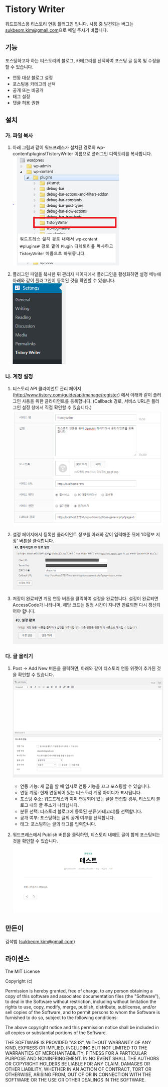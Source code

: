 <link href="markdown.css" rel="stylesheet"></link>

# Tistory Writer
워드프레스용 티스토리 연동 플러그인 입니다.
사용 중 발견되는 버그는 <sukbeom.kim@gmail.com>으로 메일 주시기 바랍니다.

## 기능
포스팅하고자 하는 티스토리의 블로그, 카테고리를 선택하여 포스팅 글 등록 및 수정을 할 수 있습니다.
* 연동 대상 블로그 설정
* 포스팅용 카테고리 선택
* 공개 또는 비공개
* 태그 설정
* 댓글 허용 권한

## 설치
### 가. 파일 복사
1. 아래 그림과 같이 워드프레스가 설치된 경로의 wp-content\plugins\TistoryWriter 이름으로 플러그인 디렉토리를 복사합니다.<br/>
![](https://github.com/seokbeomKim/TistoryWriter/blob/asset/installPath.PNG?raw=true)

2. 플러그인 파일을 복사한 뒤 관리자 페이지에서 플러그인을 활성화하면 설정 메뉴에 아래와 같이 플러그인이 등록된 것을 확인할 수 있습니다.<br/>
![](https://github.com/seokbeomKim/TistoryWriter/blob/asset/step0.png?raw=true)

### 나. 계정 설정
1. 티스토리 API 클라이언트 관리 페이지 (<a href=http://www.tistory.com/guide/api/manage/register>http://www.tistory.com/guide/api/manage/register</a>) 에서 아래와 같이 플러그인 사용을 위한 클라이언트를 등록합니다. (Callback 경로, 서비스 URL은 플러그인 설정 창에서 직접 확인할 수 있습니다.)<br/>
![](https://github.com/seokbeomKim/TistoryWriter/blob/asset/step1.PNG?raw=true)

2. 설정 페이지에서 등록한 클라이언트 정보를 아래와 같이 입력해준 뒤에 'ID정보 저장' 버튼을 클릭합니다.<br/>
![](https://github.com/seokbeomKim/TistoryWriter/blob/asset/step2.PNG?raw=true)

3. 저장이 완료되면 계정 연동 버튼을 클릭하여 설정을 완료합니다. 설정이 완료되면 AccessCode가 나타나며, 해당 코드는 일정 시간이 지나면 만료되면 다시 갱신되어야 합니다.<br/>
![](https://github.com/seokbeomKim/TistoryWriter/blob/asset/step3.PNG?raw=true)

### 다. 글 올리기
1. Post -> Add New 버튼을 클릭하면, 아래와 같이 티스토리 연동 위젯이 추가된 것을 확인할 수 있습니다.<br/>
![](https://github.com/seokbeomKim/TistoryWriter/blob/asset/step4.PNG?raw=true)
    - 연동 기능: 새 글을 할 때 임시로 연동 기능을 끄고 포스팅할 수 있습니다.
    - 연동 계정: 현재 연동되어 있는 티스토리 계정 아이디가 표시됩니다.
    - 포스팅 주소: 워드프레스와 이미 연동되어 있는 글을 편집할 경우, 티스토리 블로그 내의 글 주소가 나타납니다.
    - 분류 선택: 티스토리 블로그에 등록된 분류(카테고리)를 선택합니다.
    - 공개 여부: 포스팅하는 글의 공개 여부를 선택합니다.
    - 태그: 포스팅하는 글의 태그를 입력합니다.

2. 워드프레스에서 Publish 버튼을 클릭하면, 티스토리 내에도 글이 함께 포스팅되는 것을 확인할 수 있습니다.<br/>
![](https://github.com/seokbeomKim/TistoryWriter/blob/asset/step6.PNG?raw=true)


## 만든이
김석범 (<sukbeom.kim@gmail.com>)

## 라이센스
The MIT License

Copyright (c) <year> <copyright holders>

Permission is hereby granted, free of charge, to any person obtaining a copy
of this software and associated documentation files (the "Software"), to deal
in the Software without restriction, including without limitation the rights
to use, copy, modify, merge, publish, distribute, sublicense, and/or sell
copies of the Software, and to permit persons to whom the Software is
furnished to do so, subject to the following conditions:

The above copyright notice and this permission notice shall be included in
all copies or substantial portions of the Software.

THE SOFTWARE IS PROVIDED "AS IS", WITHOUT WARRANTY OF ANY KIND, EXPRESS OR
IMPLIED, INCLUDING BUT NOT LIMITED TO THE WARRANTIES OF MERCHANTABILITY,
FITNESS FOR A PARTICULAR PURPOSE AND NONINFRINGEMENT. IN NO EVENT SHALL THE
AUTHORS OR COPYRIGHT HOLDERS BE LIABLE FOR ANY CLAIM, DAMAGES OR OTHER
LIABILITY, WHETHER IN AN ACTION OF CONTRACT, TORT OR OTHERWISE, ARISING FROM,
OUT OF OR IN CONNECTION WITH THE SOFTWARE OR THE USE OR OTHER DEALINGS IN
THE SOFTWARE.
